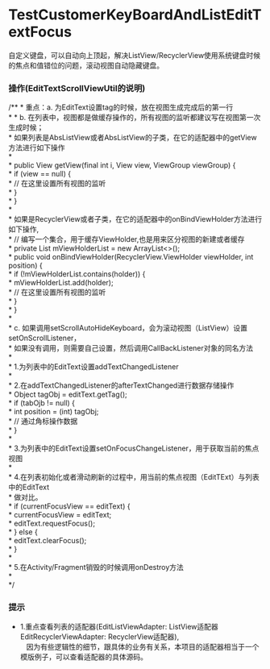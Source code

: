 # TestCustomerKeyBoardAndListEditTextFocus
自定义键盘，可以自动向上顶起，解决ListView/RecyclerView使用系统键盘时候的焦点和值错位的问题，滚动视图自动隐藏键盘。

### 操作(EditTextScrollViewUtil的说明)
/**
     * 重点：a. 为EditText设置tag的时候，放在视图生成完成后的第一行<br />
     *
     *      b. 在列表中，视图都是做缓存操作的，所有视图的监听都建议写在视图第一次生成时候；<br />
     *         如果列表是AbsListView或者AbsListView的子类，在它的适配器中的getView方法进行如下操作<br />
     *         <br />
     *         public View getView(final int i, View view, ViewGroup viewGroup) {<br />
     *              if (view == null) {<br />
     *                  // 在这里设置所有视图的监听<br />
     *              }<br />
     *         }<br />
     *         <br />
     *         如果是RecyclerView或者子类，在它的适配器中的onBindViewHolder方法进行如下操作,<br />
     *         // 编写一个集合，用于缓存ViewHolder,也是用来区分视图的新建或者缓存<br />
     *         private List<ViewHolder> mViewHolderList = new ArrayList<>();<br />
     *         public void onBindViewHolder(RecyclerView.ViewHolder viewHolder, int position) {<br />
     *              if (!mViewHolderList.contains(holder)) {<br />
     *                  mViewHolderList.add(holder);<br />
     *                  // 在这里设置所有视图的监听<br />
     *              }<br />
     *         }<br />
     *         <br />
     *      c. 如果调用setScrollAutoHideKeyboard，会为滚动视图（ListView）设置setOnScrollListener，<br />
     *      如果没有调用，则需要自己设置，然后调用CallBackListener对象的同名方法<br />
     *      <br />
     * 1.为列表中的EditText设置addTextChangedListener<br />
     * <br />
     * 2.在addTextChangedListener的afterTextChanged进行数据存储操作<br />
     *    Object tagObj = editText.getTag();<br />
     *    if (tabOjb != null) {<br />
     *        int position = (int) tagObj;<br />
     *        // 通过角标操作数据<br />
     *    }<br />
     *  <br />
     * 3.为列表中的EditText设置setOnFocusChangeListener，用于获取当前的焦点视图<br />
     *  <br />
     * 4.在列表初始化或者滑动刷新的过程中，用当前的焦点视图（EditTExt）与列表中的EditText<br />
     *   做对比。<br />
     *   if (currentFocusView == editText) {<br />
     *        currentFocusView = editText;<br />
     *        editText.requestFocus();<br />
     *   } else {<br />
     *        editText.clearFocus();<br />
     *   }<br />
     *  <br />
     * 5.在Activity/Fragment销毁的时候调用onDestroy方法<br />
     * <br />
     */
### 提示
* 1.重点查看列表的适配器(EditListViewAdapter: ListView适配器 EditRecyclerViewAdapter: RecyclerView适配器),<br />
    因为有些逻辑性的细节，跟具体的业务有关系，本项目的适配器相当于一个模版例子，可以查看适配器的具体源码。
